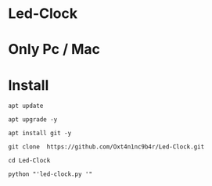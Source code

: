 # Led-Clock 
# Only Pc / Mac 


# Install
```
apt update
```

```
apt upgrade -y 
```

``` 
apt install git -y 
```

``` 
git clone  https://github.com/Oxt4n1nc9b4r/Led-Clock.git
```


```  
cd Led-Clock
```

```
python "'led-clock.py '"
